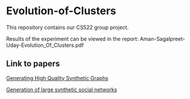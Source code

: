 # Evolution-of-Clusters
This repository contains our CS522 group project.

Results of the experiment can be viewed in the report: Aman-Sagalpreet-Uday-Evolution_Of_Clusters.pdf

## Link to papers
[Generating High Quality Synthetic Graphs](https://dl.acm.org/doi/pdf/10.5555/3408207.3408225)

[Generation of large synthetic social networks](http://citeseerx.ist.psu.edu/viewdoc/download?doi=10.1.1.323.8758&rep=rep1&type=pdf)
